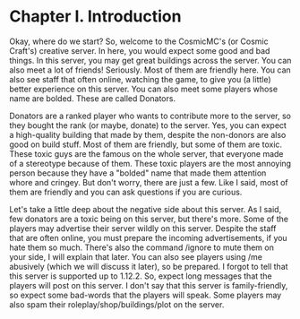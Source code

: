 <h1>Chapter I. Introduction</h1>

Okay, where do we start? So, welcome to the CosmicMC's (or Cosmic Craft's) creative server. In here, you would expect some good and bad things. In this server, you may get great buildings across the server. You can also meet a lot of friends! Seriously. Most of them are friendly here. You can also see staff that often online, watching the game, to give you (a little) better experience on this server. You can also meet some players whose name are bolded. These are called Donators.

Donators are a ranked player who wants to contribute more to the server, so they bought the rank (or maybe, donate) to the server. Yes, you can expect a high-quality building that made by them, despite the non-donors are also good on build stuff. Most of them are friendly, but some of them are toxic. These toxic guys are the famous on the whole server, that everyone made of a stereotype because of them. These toxic players are the most annoying person because they have a "bolded" name that made them attention whore and cringey. But don't worry, there are just a few. Like I said, most of them are friendly and you can ask questions if you are curious.

Let's take a little deep about the negative side about this server. As I said, few donators are a toxic being on this server, but there's more. Some of the players may advertise their server wildly on this server. Despite the staff that are often online, you must prepare the incoming advertisements, if you hate them so much. There's also the command /ignore to mute them on your side, I will explain that later. You can also see players using /me abusively (which we will discuss it later), so be prepared. I forgot to tell that this server is supported up to 1.12.2. So, expect long messages that the players will post on this server. I don't say that this server is family-friendly, so expect some bad-words that the players will speak. Some players may also spam their roleplay/shop/buildings/plot on the server.
